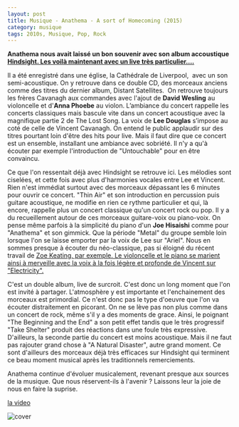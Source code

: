 ```yaml
---
layout: post
title: Musique - Anathema - A sort of Homecoming (2015)
category: musique
tags: 2010s, Musique, Pop, Rock
---
```

**Anathema nous avait laissé un bon souvenir avec son album accoustique <span style="text-decoration:underline;"><a href="http://histozic.fr/2008/12/02/anathema-hindsight/">Hindsight</a>. Les voilà maintenant avec un live très particulier....**

Il a été enregistré dans une église, la Cathédrale de Liverpool,  avec un son semi-acoustique. On y retrouve dans ce double CD, des morceaux anciens comme des titres du dernier album, Distant Satellites.  On retrouve toujours les frères Cavanagh aux commandes avec l'ajout de **David Wesling** au violoncelle et d'**Anna Phoebe** au violon. L’ambiance du concert rappelle les concerts classiques mais bascule vite dans un concert acoustique avec la magnifique partie 2 de The Lost Song. La voix de **Lee Douglas** s’impose au coté de celle de Vincent Cavanagh. On entend le public applaudir sur des titres pourtant loin d'être des hits pour live. Mais il faut dire que ce concert est un ensemble, installant une ambiance avec sobriété. Il n'y a qu'à écouter par exemple l'introduction de "Untouchable" pour en être convaincu.

Ce que l'on ressentait déjà avec Hindsight se retrouve ici. Les mélodies sont ciselées, et cette fois avec plus d'harmonies vocales entre Lee et Vincent. Rien n'est immédiat surtout avec des morceaux dépassant les 6 minutes pour ouvrir ce concert. "Thin Air" et son introduction en percussion puis guitare acoustique, ne modifie en rien ce rythme particulier et qui, là encore, rappelle plus un concert classique qu'un concert rock ou pop. Il y a du recueillement autour de ces morceaux guitare-voix ou piano-voix. On pense même parfois à la simplicité du piano d'un **Joe Hisaishi** comme pour "Anathema" et son gimmick. Que la période "Metal" du groupe semble loin lorsque l'on se laisse emporter par la voix de Lee sur "Ariel". Nous en sommes presque à écouter du néo-classique, pas si éloigné du récent travail de <span style="text-decoration:underline;"><a href="http://histozic.fr/2015/05/08/zoe-keating-into-the-trees/">Zoe Keating</a>, par exemple. Le violoncelle et le piano se marient ainsi à merveille avec la voix à la fois légère et profonde de Vincent sur "Electricity".

C'est un double album, live de surcroit. C'est donc un long moment que l'on est invité à partager. L'atmosphère y est importante et l'enchainement des morceaux est primordial. Ce n'est donc pas le type d'oeuvre que l'on va écouter distraitement en picorant. On ne se lève pas non plus comme dans un concert de rock, même s'il y a des moments de grace. Ainsi, le poignant "The Beginning and the End" a son petit effet tandis que le très progressif "Take Shelter" produit des réactions dans une foule très expressive. D'ailleurs, la seconde partie du concert est moins acoustique. Mais il ne faut pas rajouter grand chose à "A Natural Disaster", autre grand moment. Ce sont d'ailleurs des morceaux déjà très efficaces sur Hindsight qui terminent ce beau moment musical après les traditionnels remerciements.

Anathema continue d'évoluer musicalement, revenant presque aux sources de la musique. Que nous réservent-ils à l'avenir ? Laissons leur la joie de nous en faire la suprise.

[la video](https://youtu.be/C_6vNJcaPEc)

![cover](http://cheziceman.files.wordpress.com/2015/12/anathema2015b.jpg)

